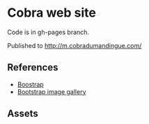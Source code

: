 # Cobra web site

Code is in gh-pages branch.

Published to http://m.cobradumandingue.com/

## References
* [Boostrap](http://twitter.github.com/bootstrap/)
* [Bootstrap image gallery](http://blueimp.github.com/Bootstrap-Image-Gallery/)

## Assets
